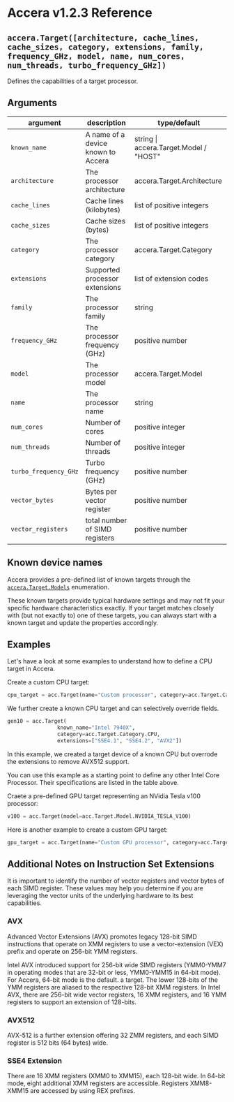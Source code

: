[//]: # (Project: Accera)
[//]: # (Version: v1.2.30)

# Accera v1.2.3 Reference

## `accera.Target([architecture, cache_lines, cache_sizes, category, extensions, family, frequency_GHz, model, name, num_cores, num_threads, turbo_frequency_GHz])`

Defines the capabilities of a target processor.

## Arguments

argument | description | type/default
--- | --- | ---
`known_name` | A name of a device known to Accera | string \| accera.Target.Model / "HOST"
`architecture` | The processor architecture | accera.Target.Architecture
`cache_lines` | Cache lines (kilobytes) | list of positive integers
`cache_sizes` | Cache sizes (bytes) | list of positive integers
`category` | The processor category | accera.Target.Category
`extensions` | Supported processor extensions | list of extension codes
`family` | The processor family | string
`frequency_GHz` | The processor frequency (GHz) | positive number
`model` | The processor model | accera.Target.Model
`name` | The processor name | string
`num_cores` | Number of cores | positive integer
`num_threads` | Number of threads | positive integer
`turbo_frequency_GHz` | Turbo frequency (GHz) | positive number
`vector_bytes` | Bytes per vector register | positive number
`vector_registers` | total number of SIMD registers | positive number

## Known device names

Accera provides a pre-defined list of known targets through the [`accera.Target.Models`](<Model.md>) enumeration.

These known targets provide typical hardware settings and may not fit your specific hardware characteristics exactly. If your target matches closely with (but not exactly to) one of these targets, you can always start with a known target and update the properties accordingly.

## Examples

Let's have a look at some examples to understand how to define a CPU target in Accera.

Create a custom CPU target:
```python
cpu_target = acc.Target(name="Custom processor", category=acc.Target.Category.CPU, architecture=acc.Target.Architecture.X86_64, num_cores=10)
```

We further create a known CPU target and can selectively override fields.

```python
gen10 = acc.Target(
                known_name="Intel 7940X",
                category=acc.Target.Category.CPU,
                extensions=["SSE4.1", "SSE4.2", "AVX2"])
```

In this example, we created a target device of a known CPU but overrode the
extensions to remove AVX512 support.

You can use this example as a starting point to define any other Intel Core Processor. Their specifications are listed in the table above.

Craete a pre-defined GPU target representing an NVidia Tesla v100 processor:

```python
v100 = acc.Target(model=acc.Target.Model.NVIDIA_TESLA_V100)
```

Here is another example to create a custom GPU target:

```python
gpu_target = acc.Target(name="Custom GPU processor", category=acc.Target.Category.GPU, default_block_size=16)
```

## Additional Notes on Instruction Set Extensions
It is important to identify the number of vector registers and vector bytes of each SIMD register. These values may help you determine if you are leveraging the vector units of the underlying hardware to its best capabilities.

### AVX
Advanced Vector Extensions (AVX) promotes legacy 128-bit SIMD instructions that operate on XMM registers to use a vector-extension (VEX) prefix and operate on 256-bit YMM registers.

Intel AVX introduced support for 256-bit wide SIMD registers (YMM0-YMM7 in operating modes that are 32-bit or less, YMM0-YMM15 in 64-bit mode). For Accera, 64-bit mode is the default.
a target. The lower 128-bits of the YMM registers are aliased to the respective 128-bit XMM registers.
In Intel AVX, there are 256-bit wide vector registers, 16 XMM registers, and 16 YMM registers to support an extension of 128-bits.

### AVX512
AVX-512 is a further extension offering 32 ZMM registers, and each SIMD register is 512 bits (64 bytes) wide.

### SSE4 Extension
There are 16 XMM registers (XMM0 to XMM15), each 128-bit wide. In 64-bit mode, eight additional XMM registers are accessible. Registers XMM8-XMM15 are accessed by using REX prefixes.

<div style="page-break-after: always;"></div>


